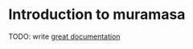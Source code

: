 # Introduction to muramasa

TODO: write [great documentation](http://jacobian.org/writing/what-to-write/)
